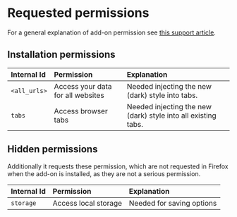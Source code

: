 # Requested permissions

For a general explanation of add-on permission see [this support article](https://support.mozilla.org/kb/permission-request-messages-firefox-extensions).

## Installation permissions

| Internal Id | Permission                     | Explanation                                                   |
|:------------|:-------------------------------|:--------------------------------------------------------------|
| `<all_urls>` | Access your data for all websites | Needed injecting the new (dark) style into tabs. |
| `tabs`      | Access browser tabs | Needed injecting the new (dark) style into all existing tabs. |

## Hidden permissions

Additionally it requests these permission, which are not requested in Firefox when the add-on is installed, as they are not a serious permission.

| Internal Id  | Permission                        | Explanation                                      |
|:-------------|:----------------------------------|:-------------------------------------------------|
| `storage`    | Access local storage              | Needed for saving options                        |
